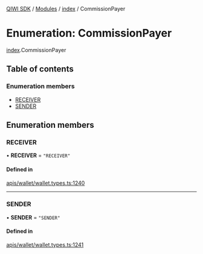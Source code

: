 [QIWI SDK](../README.md) / [Modules](../modules.md) / [index](../modules/index.md) / CommissionPayer

# Enumeration: CommissionPayer

[index](../modules/index.md).CommissionPayer

## Table of contents

### Enumeration members

- [RECEIVER](index.CommissionPayer.md#receiver)
- [SENDER](index.CommissionPayer.md#sender)

## Enumeration members

### RECEIVER

• **RECEIVER** = `"RECEIVER"`

#### Defined in

[apis/wallet/wallet.types.ts:1240](https://github.com/AlexXanderGrib/node-qiwi-sdk/blob/8834c22/src/apis/wallet/wallet.types.ts#L1240)

___

### SENDER

• **SENDER** = `"SENDER"`

#### Defined in

[apis/wallet/wallet.types.ts:1241](https://github.com/AlexXanderGrib/node-qiwi-sdk/blob/8834c22/src/apis/wallet/wallet.types.ts#L1241)
